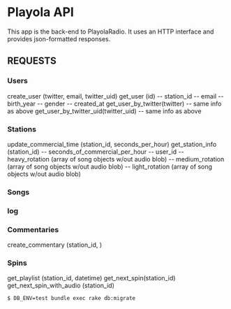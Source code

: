 # Playola API
This app is the back-end to PlayolaRadio.  It uses an HTTP interface and provides json-formatted responses.

## REQUESTS

### Users
create_user  (twitter, email, twitter_uid)
get_user (id)
	-- station_id
	-- email
	-- birth_year
	-- gender
	-- created_at
get_user_by_twitter(twitter)
    -- same info as above
get_user_by_twitter_uid(twitter_uid)
	-- same info as above
### Stations
update_commercial_time (station_id, seconds_per_hour)
get_station_info (station_id)
	-- seconds_of_commercial_per_hour
	-- user_id
	-- heavy_rotation  (array of song objects w/out audio blob)
	-- medium_rotation  (array of song objects w/out audio blob)
	-- light_rotation  (array of song objects w/out audio blob)

### Songs

### log

### Commentaries
create_commentary (station_id, )

### Spins
get_playlist (station_id, datetime)
get_next_spin(station_id)
get_next_spin_with_audio (station_id)









```
$ DB_ENV=test bundle exec rake db:migrate
```
